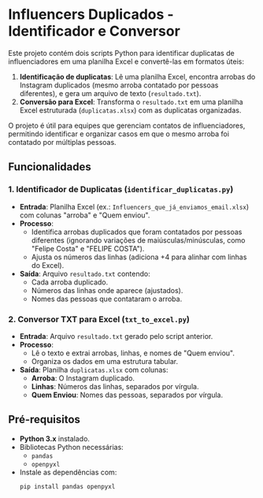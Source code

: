 # Influencers Duplicados - Identificador e Conversor

Este projeto contém dois scripts Python para identificar duplicatas de influenciadores em uma planilha Excel e convertê-las em formatos úteis:
1. **Identificação de duplicatas**: Lê uma planilha Excel, encontra arrobas do Instagram duplicados (mesmo arroba contatado por pessoas diferentes), e gera um arquivo de texto (`resultado.txt`).
2. **Conversão para Excel**: Transforma o `resultado.txt` em uma planilha Excel estruturada (`duplicatas.xlsx`) com as duplicatas organizadas.

O projeto é útil para equipes que gerenciam contatos de influenciadores, permitindo identificar e organizar casos em que o mesmo arroba foi contatado por múltiplas pessoas.

## Funcionalidades

### 1. Identificador de Duplicatas (`identificar_duplicatas.py`)
- **Entrada**: Planilha Excel (ex.: `Influencers_que_já_enviamos_email.xlsx`) com colunas "arroba" e "Quem enviou".
- **Processo**:
  - Identifica arrobas duplicados que foram contatados por pessoas diferentes (ignorando variações de maiúsculas/minúsculas, como "Felipe Costa" e "FELIPE COSTA").
  - Ajusta os números das linhas (adiciona +4 para alinhar com linhas do Excel).
- **Saída**: Arquivo `resultado.txt` contendo:
  - Cada arroba duplicado.
  - Números das linhas onde aparece (ajustados).
  - Nomes das pessoas que contataram o arroba.

### 2. Conversor TXT para Excel (`txt_to_excel.py`)
- **Entrada**: Arquivo `resultado.txt` gerado pelo script anterior.
- **Processo**:
  - Lê o texto e extrai arrobas, linhas, e nomes de "Quem enviou".
  - Organiza os dados em uma estrutura tabular.
- **Saída**: Planilha `duplicatas.xlsx` com colunas:
  - **Arroba**: O Instagram duplicado.
  - **Linhas**: Números das linhas, separados por vírgula.
  - **Quem Enviou**: Nomes das pessoas, separados por vírgula.

## Pré-requisitos

- **Python 3.x** instalado.
- Bibliotecas Python necessárias:
  - `pandas`
  - `openpyxl`
- Instale as dependências com:
  ```bash
  pip install pandas openpyxl
